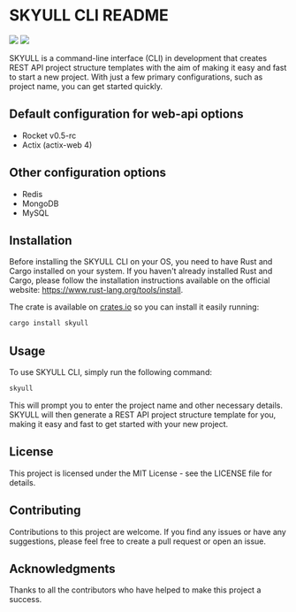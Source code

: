 # SKYULL CLI README
  <p>
    <a href="https://github.com/lnxdxtf/skyull/actions/workflows/skyull_tests_and_build.yml">
      <img  src="https://github.com/lnxdxtf/skyull/actions/workflows/skyull_tests_and_build.yml/badge.svg?branch=main"/></a>
    <a href="https://github.com/lnxdxtf/skyull/actions/workflows/skyull_docs.yml">
      <img  src="https://github.com/lnxdxtf/skyull/actions/workflows/skyull_docs.yml/badge.svg?branch=main"/>
    </a>
  </p>

SKYULL is a command-line interface (CLI) in development that creates REST API project structure templates with the aim of making it easy and fast to start a new project. With just a few primary configurations, such as project name, you can get started quickly.

## Default configuration for web-api options
- Rocket v0.5-rc
- Actix (actix-web 4)

## Other configuration options
- Redis
- MongoDB
- MySQL

## Installation

Before installing the SKYULL CLI on your OS, you need to have Rust and Cargo installed on your system. If you haven't already installed Rust and Cargo, please follow the installation instructions available on the official website: https://www.rust-lang.org/tools/install.

The crate is available on <a href="https://crates.io/crates/skyull">crates.io</a> so you can install it easily running:
```bash
cargo install skyull
```

## Usage
To use SKYULL CLI, simply run the following command:
```bash
skyull
```
This will prompt you to enter the project name and other necessary details. SKYULL will then generate a REST API project structure template for you, making it easy and fast to get started with your new project.

## License
This project is licensed under the MIT License - see the LICENSE file for details.

## Contributing
Contributions to this project are welcome. If you find any issues or have any suggestions, please feel free to create a pull request or open an issue.

## Acknowledgments
Thanks to all the contributors who have helped to make this project a success.
